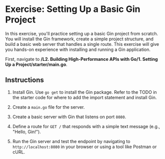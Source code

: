 # Exercise: Setting Up a Basic Gin Project

In this exercise, you'll practice setting up a basic Gin project from scratch. You will install the Gin framework, create a simple project structure, and build a basic web server that handles a single route. This exercise will give you hands-on experience with installing and running a Gin application.

First, navigate to **/L2. Building High-Performance APIs with Go/1. Setting Up a Project/starter/main.go**.

## Instructions

1. Install Gin. Use `go get` to install the Gin package. Refer to the TODO in the starter code for where to add the import statement and install Gin.

2. Create a `main.go` file for the server.

3. Create a basic server with Gin that listens on port `8080`.

4. Define a route for `GET /` that responds with a simple text message (e.g., "Hello, Gin!").

5. Run the Gin server and test the endpoint by navigating to `http://localhost:8080` in your browser or using a tool like Postman or cURL.
